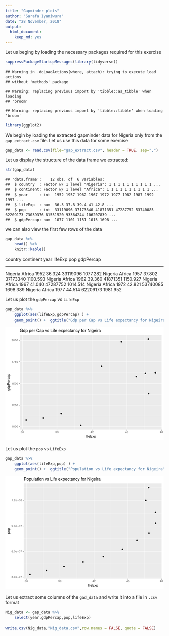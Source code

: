 ```yaml
---
title: "Gapminder plots"
author: "Sarafa Iyaniwura"
date: "28 November, 2018"
output:
  html_document:
    keep_md: yes
---
```


Let us beging by loading the necessary packages required for this exercise


```r
suppressPackageStartupMessages(library(tidyverse))
```

```
## Warning in .doLoadActions(where, attach): trying to execute load actions
## without 'methods' package
```

```
## Warning: replacing previous import by 'tibble::as_tibble' when loading
## 'broom'
```

```
## Warning: replacing previous import by 'tibble::tibble' when loading 'broom'
```

```r
library(ggplot2)
```


We begin by loading the extracted gapminder data for Nigeria only from the `gap_extract.csv` file. Let us use this data for some exercise


```r
gap_data <- read.csv(file="gap_extract.csv", header = TRUE, sep=",")
```

Let us display the structure of the data frame we extracted:


```r
str(gap_data)
```

```
## 'data.frame':	12 obs. of  6 variables:
##  $ country  : Factor w/ 1 level "Nigeria": 1 1 1 1 1 1 1 1 1 1 ...
##  $ continent: Factor w/ 1 level "Africa": 1 1 1 1 1 1 1 1 1 1 ...
##  $ year     : int  1952 1957 1962 1967 1972 1977 1982 1987 1992 1997 ...
##  $ lifeExp  : num  36.3 37.8 39.4 41 42.8 ...
##  $ pop      : int  33119096 37173340 41871351 47287752 53740085 62209173 73039376 81551520 93364244 106207839 ...
##  $ gdpPercap: num  1077 1101 1151 1015 1698 ...
```

we can also view the first few rows of the data 


```r
gap_data %>% 
	head() %>%
	knitr::kable()
```



country   continent    year   lifeExp        pop   gdpPercap
--------  ----------  -----  --------  ---------  ----------
Nigeria   Africa       1952    36.324   33119096    1077.282
Nigeria   Africa       1957    37.802   37173340    1100.593
Nigeria   Africa       1962    39.360   41871351    1150.927
Nigeria   Africa       1967    41.040   47287752    1014.514
Nigeria   Africa       1972    42.821   53740085    1698.389
Nigeria   Africa       1977    44.514   62209173    1981.952

Let us plot the `gdpPercap` vs `LifeExp`


```r
gap_data %>%
	ggplot(aes(lifeExp,gdpPercap) ) + 
	geom_point() +  ggtitle("Gdp per Cap vs Life expectancy for Nigeira")
```

![](GapAnalysis_files/figure-html/unnamed-chunk-5-1.png)<!-- -->

Let us plot the `pop` vs `LifeExp`


```r
gap_data %>%
	ggplot(aes(lifeExp,pop) ) + 
	geom_point() +  ggtitle("Population vs Life expectancy for Nigeira")
```

![](GapAnalysis_files/figure-html/unnamed-chunk-6-1.png)<!-- -->


Let us extract some columns of the `gad_data` and write it into a file in `.csv` format


```r
Nig_data <- gap_data %>%
	select(year,gdpPercap,pop,lifeExp)

write.csv(Nig_data,"Nig_data.csv",row.names = FALSE, quote = FALSE)
```


